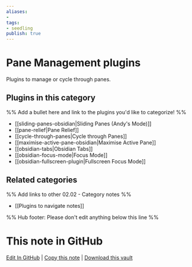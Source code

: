 ```yaml
---
aliases:
- 
tags: 
- seedling 
publish: true
---
```



# Pane Management plugins

Plugins to manage or cycle through panes.

## Plugins in this category

%% Add a bullet here and link to the plugins you'd like to categorize! %%

- [[sliding-panes-obsidian|Sliding Panes (Andy's Mode)]]
- [[pane-relief|Pane Relief]]
- [[cycle-through-panes|Cycle through Panes]]
- [[maximise-active-pane-obsidian|Maximise Active Pane]]
- [[obsidian-tabs|Obsidian Tabs]]
- [[obsidian-focus-mode|Focus Mode]]
- [[obsidian-fullscreen-plugin|Fullscreen Focus Mode]] 

## Related categories

%% Add links to other 02.02 - Category notes %%

- [[Plugins to navigate notes]]

%% Hub footer: Please don't edit anything below this line %%

# This note in GitHub

<span class="git-footer">[Edit In GitHub](https://github.dev/obsidian-community/obsidian-hub/blob/main/02%20-%20Community%20Expansions/02.01%20Plugins%20by%20Category/Pane%20Management%20plugins.md "git-hub-edit-note") | [Copy this note](https://raw.githubusercontent.com/obsidian-community/obsidian-hub/main/02%20-%20Community%20Expansions/02.01%20Plugins%20by%20Category/Pane%20Management%20plugins.md "git-hub-copy-note") | [Download this vault](https://github.com/obsidian-community/obsidian-hub/archive/refs/heads/main.zip "git-hub-download-vault") </span>